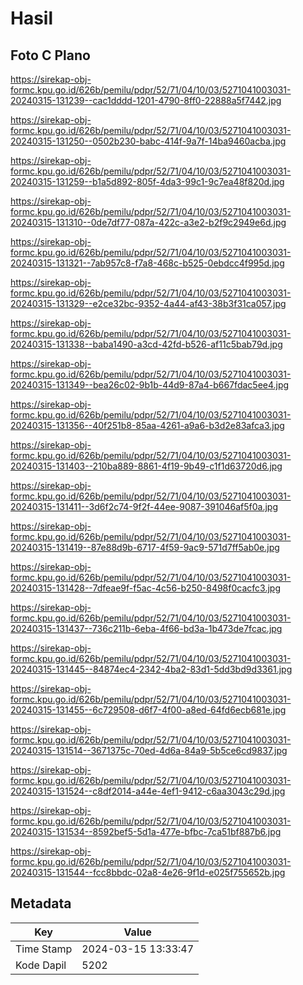 # Hasil

## Foto C Plano

https://sirekap-obj-formc.kpu.go.id/626b/pemilu/pdpr/52/71/04/10/03/5271041003031-20240315-131239--cac1dddd-1201-4790-8ff0-22888a5f7442.jpg

https://sirekap-obj-formc.kpu.go.id/626b/pemilu/pdpr/52/71/04/10/03/5271041003031-20240315-131250--0502b230-babc-414f-9a7f-14ba9460acba.jpg

https://sirekap-obj-formc.kpu.go.id/626b/pemilu/pdpr/52/71/04/10/03/5271041003031-20240315-131259--b1a5d892-805f-4da3-99c1-9c7ea48f820d.jpg

https://sirekap-obj-formc.kpu.go.id/626b/pemilu/pdpr/52/71/04/10/03/5271041003031-20240315-131310--0de7df77-087a-422c-a3e2-b2f9c2949e6d.jpg

https://sirekap-obj-formc.kpu.go.id/626b/pemilu/pdpr/52/71/04/10/03/5271041003031-20240315-131321--7ab957c8-f7a8-468c-b525-0ebdcc4f995d.jpg

https://sirekap-obj-formc.kpu.go.id/626b/pemilu/pdpr/52/71/04/10/03/5271041003031-20240315-131329--e2ce32bc-9352-4a44-af43-38b3f31ca057.jpg

https://sirekap-obj-formc.kpu.go.id/626b/pemilu/pdpr/52/71/04/10/03/5271041003031-20240315-131338--baba1490-a3cd-42fd-b526-af11c5bab79d.jpg

https://sirekap-obj-formc.kpu.go.id/626b/pemilu/pdpr/52/71/04/10/03/5271041003031-20240315-131349--bea26c02-9b1b-44d9-87a4-b667fdac5ee4.jpg

https://sirekap-obj-formc.kpu.go.id/626b/pemilu/pdpr/52/71/04/10/03/5271041003031-20240315-131356--40f251b8-85aa-4261-a9a6-b3d2e83afca3.jpg

https://sirekap-obj-formc.kpu.go.id/626b/pemilu/pdpr/52/71/04/10/03/5271041003031-20240315-131403--210ba889-8861-4f19-9b49-c1f1d63720d6.jpg

https://sirekap-obj-formc.kpu.go.id/626b/pemilu/pdpr/52/71/04/10/03/5271041003031-20240315-131411--3d6f2c74-9f2f-44ee-9087-391046af5f0a.jpg

https://sirekap-obj-formc.kpu.go.id/626b/pemilu/pdpr/52/71/04/10/03/5271041003031-20240315-131419--87e88d9b-6717-4f59-9ac9-571d7ff5ab0e.jpg

https://sirekap-obj-formc.kpu.go.id/626b/pemilu/pdpr/52/71/04/10/03/5271041003031-20240315-131428--7dfeae9f-f5ac-4c56-b250-8498f0cacfc3.jpg

https://sirekap-obj-formc.kpu.go.id/626b/pemilu/pdpr/52/71/04/10/03/5271041003031-20240315-131437--736c211b-6eba-4f66-bd3a-1b473de7fcac.jpg

https://sirekap-obj-formc.kpu.go.id/626b/pemilu/pdpr/52/71/04/10/03/5271041003031-20240315-131445--84874ec4-2342-4ba2-83d1-5dd3bd9d3361.jpg

https://sirekap-obj-formc.kpu.go.id/626b/pemilu/pdpr/52/71/04/10/03/5271041003031-20240315-131455--6c729508-d6f7-4f00-a8ed-64fd6ecb681e.jpg

https://sirekap-obj-formc.kpu.go.id/626b/pemilu/pdpr/52/71/04/10/03/5271041003031-20240315-131514--3671375c-70ed-4d6a-84a9-5b5ce6cd9837.jpg

https://sirekap-obj-formc.kpu.go.id/626b/pemilu/pdpr/52/71/04/10/03/5271041003031-20240315-131524--c8df2014-a44e-4ef1-9412-c6aa3043c29d.jpg

https://sirekap-obj-formc.kpu.go.id/626b/pemilu/pdpr/52/71/04/10/03/5271041003031-20240315-131534--8592bef5-5d1a-477e-bfbc-7ca51bf887b6.jpg

https://sirekap-obj-formc.kpu.go.id/626b/pemilu/pdpr/52/71/04/10/03/5271041003031-20240315-131544--fcc8bbdc-02a8-4e26-9f1d-e025f755652b.jpg


## Metadata

| Key        | Value               |
| ---------- | ------------------- |
| Time Stamp | 2024-03-15 13:33:47 |
| Kode Dapil | 5202                |



